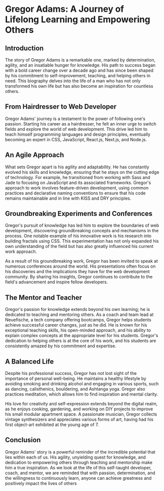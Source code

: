 # Gregor Adams: A Journey of Lifelong Learning and Empowering Others

## Introduction

The story of Gregor Adams is a remarkable one, marked by determination, agility, and an insatiable hunger for knowledge. His path to success began with a bold career change over a decade ago and has since been shaped by his commitment to self-improvement, teaching, and helping others in need. This biography delves into the life of a man who has not only transformed his own life but has also become an inspiration for countless others.

## From Hairdresser to Web Developer

Gregor Adams' journey is a testament to the power of following one's passion. Starting his career as a hairdresser, he felt an inner urge to switch fields and explore the world of web development. This drive led him to teach himself programming languages and design principles, eventually becoming an expert in CSS, JavaScript, React.js, Next.js, and Node.js.

## An Agile Approach

What sets Gregor apart is his agility and adaptability. He has constantly evolved his skills and knowledge, ensuring that he stays on the cutting edge of technology. For example, he transitioned from working with Sass and Jade to focusing on JavaScript and its associated frameworks. Gregor's approach to work involves feature-driven development, using common practices and declarative naming conventions to ensure that his code remains maintainable and in line with KISS and DRY principles.

## Groundbreaking Experiments and Conferences

Gregor's pursuit of knowledge has led him to explore the boundaries of web development, discovering groundbreaking concepts and mechanisms in the process. One notable example of his innovative work is his research into building fractals using CSS. This experimentation has not only expanded his own understanding of the field but has also greatly influenced his current work approach.

As a result of his groundbreaking work, Gregor has been invited to speak at numerous conferences around the world. His presentations often focus on his discoveries and the implications they have for the web development community. By sharing his insights, Gregor continues to contribute to the field's advancement and inspire fellow developers.


## The Mentor and Teacher

Gregor's passion for knowledge extends beyond his own learning; he is dedicated to teaching and mentoring others. As a coach and team lead at Neuefische, a tech company offering bootcamps, Gregor helps students achieve successful career changes, just as he did. He is known for his exceptional teaching skills, his open-minded approach, and his ability to explain complex concepts at the appropriate level for his students. Gregor's dedication to helping others is at the core of his work, and his students are consistently amazed by his commitment and expertise.

## A Balanced Life

Despite his professional success, Gregor has not lost sight of the importance of personal well-being. He maintains a healthy lifestyle by avoiding smoking and drinking alcohol and engaging in various sports, such as dancing, calisthenics, bouldering, and Ashtanga yoga. Gregor also practices meditation, which allows him to find inspiration and mental clarity.

His love for creativity and self-expression extends beyond the digital realm, as he enjoys cooking, gardening, and working on DIY projects to improve his small modular apartment space. A passionate musician, Gregor collects vintage synthesizers and appreciates various forms of art, having had his first object-art exhibited at the young age of 7.

## Conclusion

Gregor Adams' story is a powerful reminder of the incredible potential that lies within each of us. His agility, unyielding quest for knowledge, and dedication to empowering others through teaching and mentorship make him a true inspiration. As we look at the life of this self-taught developer, coach, and mentor, we are reminded that with passion, determination, and the willingness to continuously learn, anyone can achieve greatness and positively impact the lives of others
